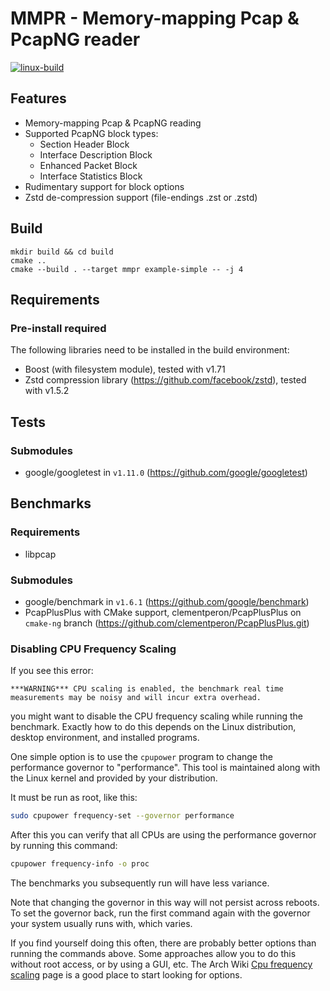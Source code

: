 # MMPR - Memory-mapping Pcap & PcapNG reader

[![linux-build](https://github.com/Schwaggot/mmpr/actions/workflows/linux-build.yml/badge.svg)](https://github.com/Schwaggot/mmpr/actions/workflows/linux-build.yml)

## Features

- Memory-mapping Pcap & PcapNG reading
- Supported PcapNG block types:
    - Section Header Block
    - Interface Description Block
    - Enhanced Packet Block
    - Interface Statistics Block
- Rudimentary support for block options
- Zstd de-compression support (file-endings .zst or .zstd)

## Build

```shell
mkdir build && cd build
cmake ..
cmake --build . --target mmpr example-simple -- -j 4
```

## Requirements

### Pre-install required

The following libraries need to be installed in the build environment:

- Boost (with filesystem module), tested with v1.71
- Zstd compression library (https://github.com/facebook/zstd), tested with v1.5.2

## Tests

### Submodules

- google/googletest in `v1.11.0` (https://github.com/google/googletest)

## Benchmarks

### Requirements

- libpcap

### Submodules

- google/benchmark in `v1.6.1` (https://github.com/google/benchmark)
- PcapPlusPlus with CMake support, clementperon/PcapPlusPlus on `cmake-ng`
  branch (https://github.com/clementperon/PcapPlusPlus.git)

### Disabling CPU Frequency Scaling

If you see this error:

```
***WARNING*** CPU scaling is enabled, the benchmark real time measurements may be noisy and will incur extra overhead.
```

you might want to disable the CPU frequency scaling while running the benchmark. Exactly how to do this depends on the
Linux distribution, desktop environment, and installed programs.

One simple option is to use the `cpupower` program to change the performance governor to "performance". This tool is
maintained along with the Linux kernel and provided by your distribution.

It must be run as root, like this:

```bash
sudo cpupower frequency-set --governor performance
```

After this you can verify that all CPUs are using the performance governor by running this command:

```bash
cpupower frequency-info -o proc
```

The benchmarks you subsequently run will have less variance.

Note that changing the governor in this way will not persist across reboots. To set the governor back, run the first
command again with the governor your system usually runs with, which varies.

If you find yourself doing this often, there are probably better options than running the commands above. Some
approaches allow you to do this without root access, or by using a GUI, etc. The Arch
Wiki [Cpu frequency scaling](https://wiki.archlinux.org/title/CPU_frequency_scaling) page is a good place to start
looking for options.